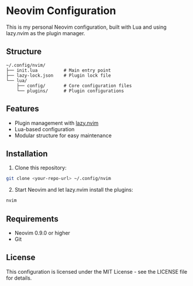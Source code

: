 # Neovim Configuration

This is my personal Neovim configuration, built with Lua and using lazy.nvim as the plugin manager.

## Structure

```
~/.config/nvim/
├── init.lua          # Main entry point
├── lazy-lock.json    # Plugin lock file
└── lua/
    ├── config/       # Core configuration files
    └── plugins/      # Plugin configurations
```

## Features

- Plugin management with [lazy.nvim](https://github.com/folke/lazy.nvim)
- Lua-based configuration
- Modular structure for easy maintenance

## Installation

1. Clone this repository:
```bash
git clone <your-repo-url> ~/.config/nvim
```

2. Start Neovim and let lazy.nvim install the plugins:
```bash
nvim
```

## Requirements

- Neovim 0.9.0 or higher
- Git

## License

This configuration is licensed under the MIT License - see the LICENSE file for details. 